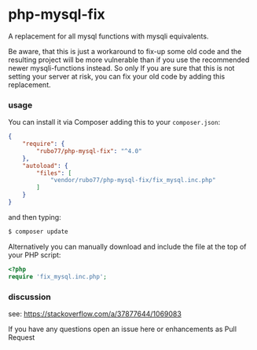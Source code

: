 # php-mysql-fix

A replacement for all mysql functions with mysqli equivalents.

Be aware, that this is just a workaround to fix-up some old code and the resulting project 
will be more vulnerable than if you use the recommended newer mysqli-functions instead.
So only If you are sure that this is not setting your server at risk, you can fix your old
code by adding this replacement.

### usage

You can install it via Composer adding this to your `composer.json`:

```json
{
    "require": {
        "rubo77/php-mysql-fix": "^4.0"
    },
    "autoload": {
        "files": [
            "vendor/rubo77/php-mysql-fix/fix_mysql.inc.php"
        ]
    }
}

```

and then typing:

```sh
$ composer update
```

Alternatively you can manually download and include the file at the top of your PHP script:

```php
<?php
require 'fix_mysql.inc.php';
```

### discussion

see: https://stackoverflow.com/a/37877644/1069083

If you have any questions open an issue here or enhancements as Pull Request
